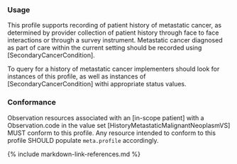 ### Usage
This profile supports recording of patient history of metastatic cancer, as determined by provider collection of patient history through face to face interactions or through a survey instrument.   Metastatic cancer diagnosed as part of care within the current setting should be recorded using [SecondaryCancerCondition].

To query for a history of metastatic cancer implementers should look for instances of this profile, as well as instances of [SecondaryCancerCondition] withi appropriate status values.

### Conformance

Observation resources associated with an [in-scope patient] with a Observation.code in the value set [HistoryMetastaticMalignantNeoplasmVS] MUST conform to this profile.  Any resource intended to conform to this profile SHOULD populate `meta.profile` accordingly.


{% include markdown-link-references.md %}